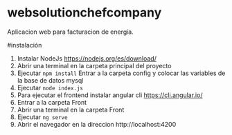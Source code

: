 # websolutionchefcompany
Aplicacion web para facturacion de energía.

#instalación

1. Instalar NodeJs
https://nodejs.org/es/download/
2. Abrir una terminal en la carpeta principal del proyecto
3. Ejecutar `npm install`
Entrar a la carpeta config y colocar las variables de la base de datos mysql
4. Ejecutar `node index.js`
5. Para ejecutar el frontend instalar angular cli
https://cli.angular.io/
6. Entrar a la carpeta Front
7. Abrir una terminal en la carpeta Front
8. Ejecutar `ng serve`
9. Abrir el navegador en la direccion http://localhost:4200
